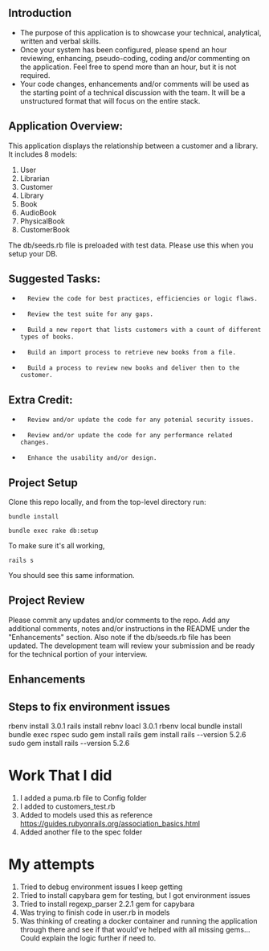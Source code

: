 ## Introduction

*   The purpose of this application is to showcase your technical, analytical, written and verbal skills.
*   Once your system has been configured, please spend an hour reviewing, enhancing, pseudo-coding, coding and/or commenting on the application. Feel free to spend more than an hour, but it is not required.
*   Your code changes, enhancements and/or comments will be used as the starting point of a technical discussion with the team. It will be a unstructured format that will focus on the entire stack.

## Application Overview:

This application displays the relationship between a customer and a library. It includes 8 models:

1.  User
2.  Librarian
3.  Customer
4.  Library
5.  Book
6.	AudioBook
7.	PhysicalBook
8.	CustomerBook

The db/seeds.rb file is preloaded with test data. Please use this when you setup your DB.

## Suggested Tasks:

*		Review the code for best practices, efficiencies or logic flaws.
*		Review the test suite for any gaps.
*		Build a new report that lists customers with a count of different types of books.
*		Build an import process to retrieve new books from a file.
*		Build a process to review new books and deliver then to the customer.

## Extra Credit:

*		Review and/or update the code for any potenial security issues.
*		Review and/or update the code for any performance related changes.
*		Enhance the usability and/or design.

## Project Setup

Clone this repo locally, and from the top-level directory run:

`bundle install`

`bundle exec rake db:setup`

To make sure it's all working,

`rails s`

You should see this same information.

## Project Review

Please commit any updates and/or comments to the repo. Add any additional comments, notes and/or instructions in the README under the "Enhancements" section. Also note if the db/seeds.rb file has been updated. The development team will review your submission and be ready for the technical portion of your interview.

## Enhancements

## Steps to fix environment issues

rbenv install 3.0.1
rails install
rebnv loacl 3.0.1
rbenv local
bundle install
bundle exec rspec
sudo gem install rails
gem install rails --version 5.2.6
sudo gem install rails --version 5.2.6

# Work That I did
1. I added a puma.rb file to Config folder
2. I added to customers_test.rb
3. Added to models used this as reference https://guides.rubyonrails.org/association_basics.html
4. Added another file to the spec folder

# My attempts
1. Tried to debug environment issues I keep getting
2. Tried to install capybara gem for testing, but I got environment issues
3. Tried to install regexp_parser 2.2.1 gem for capybara
4. Was trying to finish code in user.rb in models
5. Was thinking of creating a docker container and running the application through there and see if that would've helped with all missing gems... Could explain the logic further if need to.

